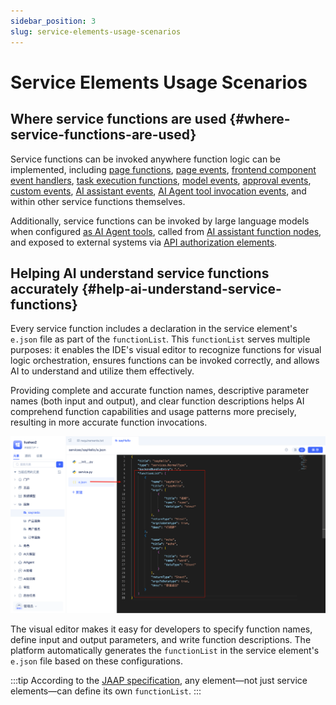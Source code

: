 ```yaml
---
sidebar_position: 3
slug: service-elements-usage-scenarios
---
```


# Service Elements Usage Scenarios

## Where service functions are used {#where-service-functions-are-used}
Service functions can be invoked anywhere function logic can be implemented, including [page functions](../shell-and-page/component-based-page-development#page-functions), [page events](../shell-and-page/component-based-page-development#page-events), [frontend component event handlers](../shell-and-page/component-based-page-development#event-panel), [task execution functions](./background-tasks#developing-task-execution-functions), [model events](./event-handling#model-events), [approval events](./event-handling#approval-events), [custom events](./event-handling#custom-events), [AI assistant events](./event-handling#ai-assistant-events), [AI Agent tool invocation events](./event-handling#agent-tool-call-events), and within other service functions themselves.

Additionally, service functions can be invoked by large language models when configured [as AI Agent tools](../ai-agent/agent-tools#calling-service-functions), called from [AI assistant function nodes](../ai-assistant/process-orchestration-node-configuration#function), and exposed to external systems via [API authorization elements](../api-exposure/api-authorization).

## Helping AI understand service functions accurately {#help-ai-understand-service-functions}
Every service function includes a declaration in the service element's `e.json` file as part of the `functionList`. This `functionList` serves multiple purposes: it enables the IDE's visual editor to recognize functions for visual logic orchestration, ensures functions can be invoked correctly, and allows AI to understand and utilize them effectively.

Providing complete and accurate function names, descriptive parameter names (both input and output), and clear function descriptions helps AI comprehend function capabilities and usage patterns more precisely, resulting in more accurate function invocations.

![Service Element Definition File](./img/service-element-definition-file.png "Service Element Definition File")

The visual editor makes it easy for developers to specify function names, define input and output parameters, and write function descriptions. The platform automatically generates the `functionList` in the service element's `e.json` file based on these configurations.

:::tip
According to the [JAAP specification](../../reference/runtime-platform/JAAP), any element—not just service elements—can define its own `functionList`.
:::
